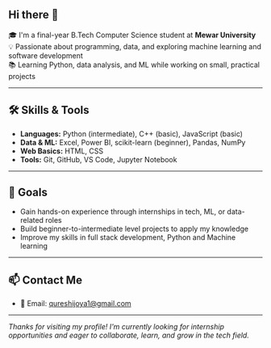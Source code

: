 ## Hi there 👋

🎓 I'm a final-year B.Tech Computer Science student at **Mewar University**  
💡 Passionate about programming, data, and exploring machine learning and software development  
📚 Learning Python, data analysis, and ML while working on small, practical projects

---

## 🛠️ Skills & Tools
- **Languages:** Python (intermediate), C++ (basic), JavaScript (basic)
- **Data & ML:** Excel, Power BI, scikit-learn (beginner), Pandas, NumPy
- **Web Basics:** HTML, CSS
- **Tools:** Git, GitHub, VS Code, Jupyter Notebook

---

## 🎯 Goals
- Gain hands-on experience through internships in tech, ML, or data-related roles  
- Build beginner-to-intermediate level projects to apply my knowledge  
- Improve my skills in full stack development, Python and Machine learning

---

## 📫 Contact Me
- 📧 Email: qureshijoya1@gmail.com  

---

_Thanks for visiting my profile! I'm currently looking for internship opportunities and eager to collaborate, learn, and grow in the tech field._

